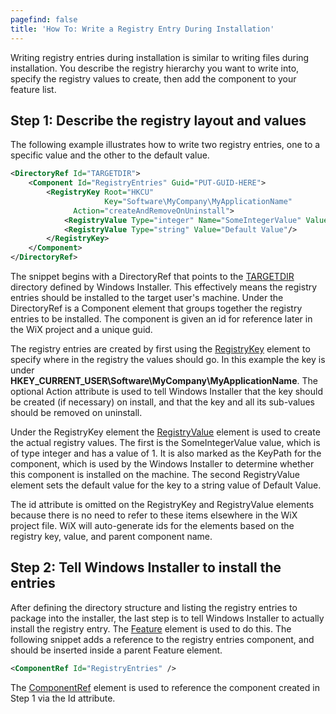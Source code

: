 ```yaml
---
pagefind: false
title: 'How To: Write a Registry Entry During Installation'
---
```


Writing registry entries during installation is similar to writing files during installation. You describe the registry hierarchy you want to write into, specify the registry values to create, then add the component to your feature list.

## Step 1: Describe the registry layout and values
The following example illustrates how to write two registry entries, one to a specific value and the other to the default value.

```xml
<DirectoryRef Id="TARGETDIR">
    <Component Id="RegistryEntries" Guid="PUT-GUID-HERE">
        <RegistryKey Root="HKCU"
                     Key="Software\MyCompany\MyApplicationName"
              Action="createAndRemoveOnUninstall">
            <RegistryValue Type="integer" Name="SomeIntegerValue" Value="1" KeyPath="yes"/>
            <RegistryValue Type="string" Value="Default Value"/>
        </RegistryKey>
    </Component>
</DirectoryRef>
```

The snippet begins with a DirectoryRef that points to the <a href="http://msdn.microsoft.com/library/aa372064.aspx" target="_blank">TARGETDIR</a> directory defined by Windows Installer. This effectively means the registry entries should be installed to the target user&apos;s machine. Under the DirectoryRef is a Component element that groups together the registry entries to be installed. The component is given an id for reference later in the WiX project and a unique guid.

The registry entries are created by first using the [RegistryKey](../../xsd/wix/registrykey/) element to specify where in the registry the values should go. In this example the key is under **HKEY\_CURRENT\_USER\Software\MyCompany\MyApplicationName**. The optional Action attribute is used to tell Windows Installer that the key should be created (if necessary) on install, and that the key and all its sub-values should be removed on uninstall.

Under the RegistryKey element the [RegistryValue](../../xsd/wix/registryvalue/) element is used to create the actual registry values. The first is the SomeIntegerValue value, which is of type integer and has a value of 1. It is also marked as the KeyPath for the component, which is used by the Windows Installer to determine whether this component is installed on the machine. The second RegistryValue element sets the default value for the key to a string value of Default Value.

The id attribute is omitted on the RegistryKey and RegistryValue elements because there is no need to refer to these items elsewhere in the WiX project file. WiX will auto-generate ids for the elements based on the registry key, value, and parent component name.

## Step 2: Tell Windows Installer to install the entries
After defining the directory structure and listing the registry entries to package into the installer, the last step is to tell Windows Installer to actually install the registry entry. The [Feature](../../xsd/wix/feature/) element is used to do this. The following snippet adds a reference to the registry entries component, and should be inserted inside a parent Feature element.

```xml
<ComponentRef Id="RegistryEntries" />
```

The [ComponentRef](../../xsd/wix/componentref/) element is used to reference the component created in Step 1 via the Id attribute.
